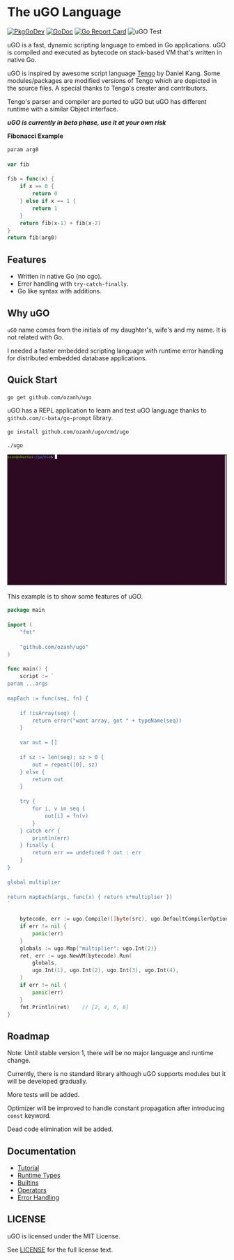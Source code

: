 # The uGO Language

[![PkgGoDev](https://pkg.go.dev/badge/ozanh/ugo)](https://pkg.go.dev/ozanh/ugo)
[![GoDoc](https://godoc.org/github.com/ozanh/ugo?status.svg)](https://godoc.org/github.com/ozanh/ugo)
[![Go Report Card](https://goreportcard.com/badge/github.com/ozanh/ugo)](https://goreportcard.com/report/github.com/ozanh/ugo)
![uGO Test](https://github.com/ozanh/ugo/workflows/test/badge.svg)

uGO is a fast, dynamic scripting language to embed in Go applications.
uGO is compiled and executed as bytecode on stack-based VM that's written
in native Go.

uGO is inspired by awesome script language [Tengo](https://github.com/d5/tengo)
by Daniel Kang. Some modules/packages are modified versions of Tengo which are
depicted in the source files. A special thanks to Tengo's creater and
contributors.

Tengo's parser and compiler are ported to uGO but uGO has different runtime with
a similar Object interface.

**_uGO is currently in beta phase, use it at your own risk_**

**Fibonacci Example**

```go
param arg0

var fib

fib = func(x) {
    if x == 0 {
        return 0
    } else if x == 1 {
        return 1
    }
    return fib(x-1) + fib(x-2)
}
return fib(arg0)
```

## Features

* Written in native Go (no cgo).
* Error handling with `try-catch-finally`.
* Go like syntax with additions.

## Why uGO

`uGO` name comes from the initials of my daughter's, wife's and my name. It is
not related with Go.

I needed a faster embedded scripting language with runtime error handling for
distributed embedded database applications.

## Quick Start

`go get github.com/ozanh/ugo`

uGO has a REPL application to learn and test uGO language thanks to
`github.com/c-bata/go-prompt` library.

`go install github.com/ozanh/ugo/cmd/ugo`

`./ugo`

![repl-gif](https://github.com/ozanh/ugo/blob/main/docs/repl.gif)

This example is to show some features of uGO.

```go
package main

import (
    "fmt"

    "github.com/ozanh/ugo"
)

func main() {
    script := `
param ...args

mapEach := func(seq, fn) {

    if !isArray(seq) {
        return error("want array, got " + typeName(seq))
    }

    var out = []

    if sz := len(seq); sz > 0 {
        out = repeat([0], sz)
    } else {
        return out
    }

    try {
        for i, v in seq {
            out[i] = fn(v)
        }
    } catch err {
        println(err)
    } finally {
        return err == undefined ? out : err
    }
}

global multiplier

return mapEach(args, func(x) { return x*multiplier })
`

    bytecode, err := ugo.Compile([]byte(src), ugo.DefaultCompilerOptions)
    if err != nil {
        panic(err)
    }
    globals := ugo.Map{"multiplier": ugo.Int(2)}
    ret, err := ugo.NewVM(bytecode).Run(
        globals,
        ugo.Int(1), ugo.Int(2), ugo.Int(3), ugo.Int(4),
    )
    if err != nil {
        panic(err)
    }
    fmt.Println(ret)    // [2, 4, 6, 8]
}
```

## Roadmap

Note: Until stable version 1, there will be no major language and runtime
change.

Currently, there is no standard library although uGO supports modules but it
will be developed gradually.

More tests will be added.

Optimizer will be improved to handle constant propagation after introducing
`const` keyword.

Dead code elimination will be added.

## Documentation

* [Tutorial](https://github.com/ozanh/ugo/blob/main/docs/tutorial.md)
* [Runtime Types](https://github.com/ozanh/ugo/blob/main/docs/runtime-types.md)
* [Builtins](https://github.com/ozanh/ugo/blob/main/docs/builtins.md)
* [Operators](https://github.com/ozanh/ugo/blob/main/docs/operators.md)
* [Error Handling](https://github.com/ozanh/ugo/blob/main/docs/error-handling.md)

## LICENSE

uGO is licensed under the MIT License.

See [LICENSE](LICENSE) for the full license text.
